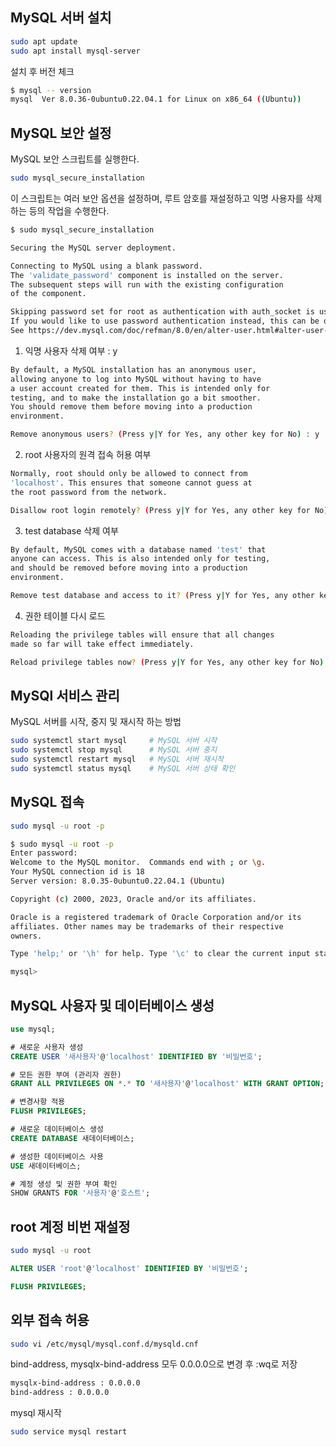 ## MySQL 서버 설치
```bash
sudo apt update
sudo apt install mysql-server
```
설치 후 버전 체크
```bash
$ mysql -- version
mysql  Ver 8.0.36-0ubuntu0.22.04.1 for Linux on x86_64 ((Ubuntu))
```

## MySQL 보안 설정
MySQL 보안 스크립트를 실행한다.
```bash
sudo mysql_secure_installation
```
이 스크립트는 여러 보안 옵션을 설정하며, 루트 암호를 재설정하고 익명 사용자를 삭제하는 등의 작업을 수행한다.

```bash
$ sudo mysql_secure_installation

Securing the MySQL server deployment.

Connecting to MySQL using a blank password.
The 'validate_password' component is installed on the server.
The subsequent steps will run with the existing configuration
of the component.

Skipping password set for root as authentication with auth_socket is used by default.
If you would like to use password authentication instead, this can be done with the "ALTER_USER" command.
See https://dev.mysql.com/doc/refman/8.0/en/alter-user.html#alter-user-password-management for more information.

```

1. 익명 사용자 삭제 여부 : y
```bash
By default, a MySQL installation has an anonymous user,
allowing anyone to log into MySQL without having to have
a user account created for them. This is intended only for
testing, and to make the installation go a bit smoother.
You should remove them before moving into a production
environment.

Remove anonymous users? (Press y|Y for Yes, any other key for No) : y
```
2. root 사용자의 원격 접속 허용 여부
```bash
Normally, root should only be allowed to connect from
'localhost'. This ensures that someone cannot guess at
the root password from the network.

Disallow root login remotely? (Press y|Y for Yes, any other key for No) : n
```
3. test database 삭제 여부
```bash
By default, MySQL comes with a database named 'test' that
anyone can access. This is also intended only for testing,
and should be removed before moving into a production
environment.

Remove test database and access to it? (Press y|Y for Yes, any other key for No) : y
```
4. 권한 테이블 다시 로드
```bash
Reloading the privilege tables will ensure that all changes
made so far will take effect immediately.

Reload privilege tables now? (Press y|Y for Yes, any other key for No) : y
```

## MySQl 서비스 관리
MySQL 서버를 시작, 중지 및 재시작 하는 방법
```bash
sudo systemctl start mysql     # MySQL 서버 시작
sudo systemctl stop mysql      # MySQL 서버 중지
sudo systemctl restart mysql   # MySQL 서버 재시작
sudo systemctl status mysql    # MySQL 서버 상태 확인
```

## MySQL 접속

```bash
sudo mysql -u root -p
```
```bash
$ sudo mysql -u root -p
Enter password:
Welcome to the MySQL monitor.  Commands end with ; or \g.
Your MySQL connection id is 18
Server version: 8.0.35-0ubuntu0.22.04.1 (Ubuntu)

Copyright (c) 2000, 2023, Oracle and/or its affiliates.

Oracle is a registered trademark of Oracle Corporation and/or its
affiliates. Other names may be trademarks of their respective
owners.

Type 'help;' or '\h' for help. Type '\c' to clear the current input statement.

mysql>
```

## MySQL 사용자 및 데이터베이스 생성
```sql
use mysql;
```

```sql
# 새로운 사용자 생성
CREATE USER '새사용자'@'localhost' IDENTIFIED BY '비밀번호';

# 모든 권한 부여 (관리자 권한)
GRANT ALL PRIVILEGES ON *.* TO '새사용자'@'localhost' WITH GRANT OPTION;

# 변경사항 적용
FLUSH PRIVILEGES;

# 새로운 데이터베이스 생성
CREATE DATABASE 새데이터베이스;

# 생성한 데이터베이스 사용
USE 새데이터베이스;

# 계정 생성 및 권한 부여 확인
SHOW GRANTS FOR '사용자'@'호스트';
```

## root 계정 비번 재설정
```bash
sudo mysql -u root
```
```sql
ALTER USER 'root'@'localhost' IDENTIFIED BY '비밀번호';

FLUSH PRIVILEGES;
```

## 외부 접속 허용

```bash
sudo vi /etc/mysql/mysql.conf.d/mysqld.cnf
```
bind-address, mysqlx-bind-address 모두 0.0.0.0으로 변경 후 :wq로 저장
```bash
mysqlx-bind-address : 0.0.0.0
bind-address : 0.0.0.0
```
mysql 재시작
```bash
sudo service mysql restart
```
